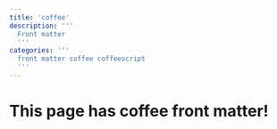 ```yaml
---
title: 'coffee'
description: '''
  Front matter
  '''
categories: '''
  front matter coffee coffeescript
  '''
---
```


# This page has coffee front matter!
